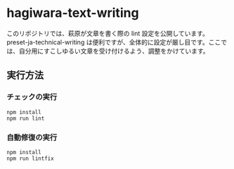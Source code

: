 # hagiwara-text-writing

このリポジトリでは、萩原が文章を書く際の lint 設定を公開しています。
preset-ja-technical-writing は便利ですが、全体的に設定が厳し目です。ここでは、自分用にすこしゆるい文章を受け付けるよう、調整をかけています。

## 実行方法

### チェックの実行

```
npm install
npm run lint
```

### 自動修復の実行

```
npm install
npm run lintfix
```
